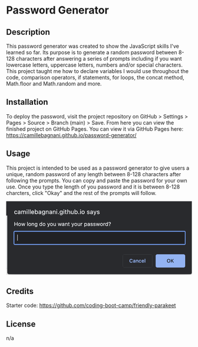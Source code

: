 # Password Generator

## Description

This password generator was created to show the JavaScript skills I've learned so far. Its purpose is to generate a random password between 8-128 characters after answering a series of prompts including if you want lowercase letters, uppercase letters, numbers and/or special characters. This project taught me how to declare variables I would use throughout the code, comparison operators, if statements, for loops, the concat method, Math.floor and Math.random and more.

## Installation

To deploy the password, visit the project repository on GitHub > Settings > Pages > Source > Branch (main) > Save. From here you can view the finished project on GitHub Pages. You can view it via GitHub Pages here: https://camillebagnani.github.io/password-generator/

## Usage

This project is intended to be used as a password generator to give users a unique, random password of any length between 8-128 characters after following the prompts. You can copy and paste the password for your own use. Once you type the length of you password and it is between 8-128 charcters, click "Okay" and the rest of the prompts will follow.

![screenshot of the character length prompt](./assets/character-length-prompt.png)

## Credits

Starter code: https://github.com/coding-boot-camp/friendly-parakeet

## License

n/a